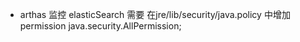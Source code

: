 *  arthas 监控 elasticSearch 需要 在jre/lib/security/java.policy 中增加permission java.security.AllPermission;